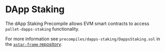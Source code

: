 # DApp Staking

The dApp Staking Precompile allows EVM smart contracts to access `pallet-dapps-staking` functionality.

For more information see `precompiles/dapps-staking/DappsStaking.sol` in the [`astar-frame` repository](https://github.com/AstarNetwork/astar-frame/).
